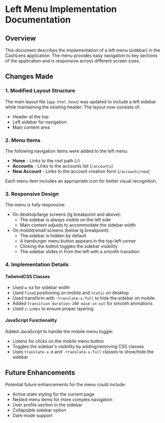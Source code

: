 # Left Menu Implementation Documentation

## Overview
This document describes the implementation of a left menu (sidebar) in the CashLens application. The menu provides easy navigation to key sections of the application and is responsive across different screen sizes.

## Changes Made

### 1. Modified Layout Structure
The main layout file (`app.html.heex`) was updated to include a left sidebar while maintaining the existing header. The layout now consists of:
- Header at the top
- Left sidebar for navigation
- Main content area

### 2. Menu Items
The following navigation items were added to the left menu:
- **Home** - Links to the root path (`/`)
- **Accounts** - Links to the accounts list (`/accounts`)
- **New Account** - Links to the account creation form (`/accounts/new`)

Each menu item includes an appropriate icon for better visual recognition.

### 3. Responsive Design
The menu is fully responsive:
- On desktop/large screens (lg breakpoint and above):
  - The sidebar is always visible on the left side
  - Main content adjusts to accommodate the sidebar width
- On mobile/small screens (below lg breakpoint):
  - The sidebar is hidden by default
  - A hamburger menu button appears in the top-left corner
  - Clicking the button toggles the sidebar visibility
  - The sidebar slides in from the left with a smooth transition

### 4. Implementation Details

#### TailwindCSS Classes
- Used `w-64` for sidebar width
- Used `fixed` positioning on mobile and `static` on desktop
- Used transform with `-translate-x-full` to hide the sidebar on mobile
- Added `transition duration-200 ease-in-out` for smooth animations
- Used `z-index` to ensure proper layering

#### JavaScript Functionality
Added JavaScript to handle the mobile menu toggle:
- Listens for clicks on the mobile menu button
- Toggles the sidebar's visibility by adding/removing CSS classes
- Uses `translate-x-0` and `-translate-x-full` classes to show/hide the sidebar

## Future Enhancements
Potential future enhancements for the menu could include:
- Active state styling for the current page
- Nested menu items for more complex navigation
- User profile section in the sidebar
- Collapsible sidebar option
- Dark mode support
